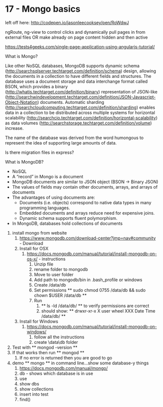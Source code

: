 # 17 - Mongo basics #

left off here: http://codepen.io/jasonleecooksey/pen/RoWdwJ

ngRoute, ng-view to control clicks and dynamically pull pages in from external files OR make already on page content hidden and then active

https://tests4geeks.com/single-page-application-using-angularjs-tutorial/


What is Mongo? 

Like other NoSQL databases, MongoDB supports dynamic schema (http://searchsqlserver.techtarget.com/definition/schema) design, allowing the documents in a collection to have different fields and structures. The database uses a document storage and data interchange format called BSON, which provides a binary (http://whatis.techtarget.com/definition/binary) representation of JSON-like (http://searchwindevelopment.techtarget.com/definition/JSON-Javascript-Object-Notation) documents. Automatic sharding (http://searchcloudcomputing.techtarget.com/definition/sharding) enables data in a collection to be distributed across multiple systems for horizontal scalability (http://searchcio.techtarget.com/definition/horizontal-scalability) as data volumes (http://searchstorage.techtarget.com/definition/volume) increase.

The name of the database was derived from the word humongous to represent the idea of supporting large amounts of data.

Is there migration files in express?



What is MongoDB?
- NoSQL
- A “record” in Mongo is a document
- MongoDB documents are similar to JSON object (BSON -> Binary JSON)
- The values of fields may contain other documents, arrays, and arrays of documents
- The advantages of using documents are:
    - Documents (i.e. objects) correspond to native data types in many programming languages.
    - Embedded documents and arrays reduce need for expensive joins.
    - Dynamic schema supports fluent polymorphism.
- In MongoDB, databases hold collections of documents

1. install mongo from website
    1. https://www.mongodb.com/download-center?jmp=nav#community   - Download
    2. Install for OSX
        1. https://docs.mongodb.com/manual/tutorial/install-mongodb-on-os-x/ - instructions
            1. Unzip file
            2. rename folder to mongodb
            3. Move to user folder
            4. Add path to mongodb/bin in .bash_profile or windows
            5. Create /data/db
            6. Set permissions ** sudo chmod 0755 /data/db && sudo chown $USER /data/db **
            7. Run 
                1. ** ls -ld /data/db/ ** to verify permissions are correct 
                2. should show: ** drwxr-xr-x  X user  wheel  XXX Date Time /data/db/ **
    3. Install for Windows
        1. https://docs.mongodb.com/manual/tutorial/install-mongodb-on-windows/
            1. follow all the instructions
            2. create \data\db folder
2. Test with ** mongod -version **
3. If that works then run ** mongod **
    1. If no error is returned then you are good to go
4. demo ** mongo ** in command line…show some database-y things
    1. https://docs.mongodb.com/manual/mongo/
    2. db - shows which database is in use
    3. use <database>
    4. show dbs
    5. show collections
    6. insert into test
    7. find()
